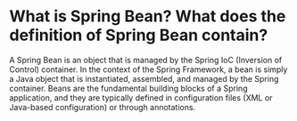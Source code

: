 # What is Spring Bean? What does the definition of Spring Bean contain?
A Spring Bean is an object that is managed by the Spring IoC (Inversion of Control) container. In the context of the Spring Framework, a bean is simply a Java object that is instantiated, assembled, and managed by the Spring container. Beans are the fundamental building blocks of a Spring application, and they are typically defined in configuration files (XML or Java-based configuration) or through annotations.
